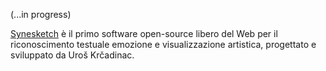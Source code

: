 (...in progress)

[Synesketch](http://krcadinac.com/synesketch/#) è il primo software open-source libero del Web per il riconoscimento testuale emozione e visualizzazione artistica, progettato e sviluppato da Uroš Krčadinac.
